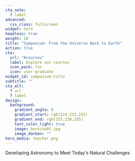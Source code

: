 ```yaml
---
cta_note:
  ? label
advanced:
  css_class: fullscreen
widget: hero
headless: true
weight: 10
title: "Symposium: From the Universe Back to Earth"
active: true
cta:
  url: "#courses"
  label: Explore our courses
  icon_pack: fas
  icon: user-graduate
widget_id: symposium-title
subtitle: ""
cta_alt:
  ? url
  ? label
design:
  background:
    gradient_angle: 0
    gradient_start: rgb(224,223,255)
    gradient_end: rgb(153,238,255)
    text_color_light: true
    image: bosscha01.jpg
    image_darken: ""
hero_media: teacher.png
---
```

Developing Astronomy to Meet Today's Natural Challenges